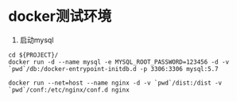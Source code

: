 # docker测试环境

1. 启动mysql

```
cd ${PROJECT}/
docker run -d --name mysql -e MYSQL_ROOT_PASSWORD=123456 -d -v `pwd`/db:/docker-entrypoint-initdb.d -p 3306:3306 mysql:5.7
```

```
docker run --net=host --name nginx -d -v `pwd`/dist:/dist -v `pwd`/conf:/etc/nginx/conf.d nginx
```

